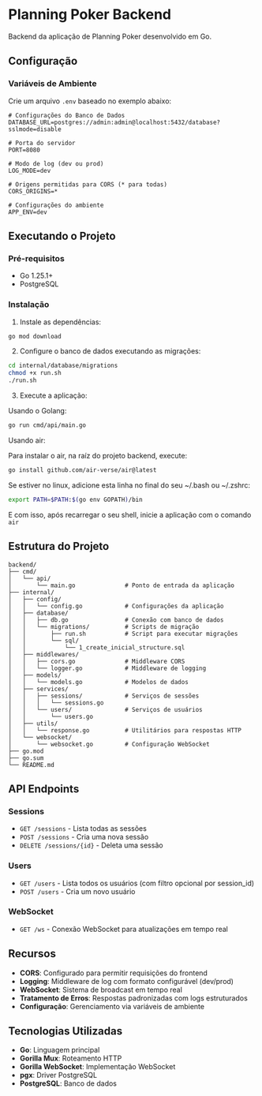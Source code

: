 # Planning Poker Backend

Backend da aplicação de Planning Poker desenvolvido em Go.

## Configuração

### Variáveis de Ambiente

Crie um arquivo `.env` baseado no exemplo abaixo:

```env
# Configurações do Banco de Dados
DATABASE_URL=postgres://admin:admin@localhost:5432/database?sslmode=disable

# Porta do servidor
PORT=8080

# Modo de log (dev ou prod)
LOG_MODE=dev

# Origens permitidas para CORS (* para todas)
CORS_ORIGINS=*

# Configurações do ambiente
APP_ENV=dev
```

## Executando o Projeto

### Pré-requisitos

- Go 1.25.1+
- PostgreSQL

### Instalação

1. Instale as dependências:
```bash
go mod download
```

2. Configure o banco de dados executando as migrações:
```bash
cd internal/database/migrations
chmod +x run.sh
./run.sh
```

3. Execute a aplicação:

Usando o Golang:
```bash
go run cmd/api/main.go
```

Usando air:

Para instalar o air, na raíz do projeto backend, execute:
```bash
go install github.com/air-verse/air@latest
```
Se estiver no linux, adicione esta linha no final do seu ~/.bash ou ~/.zshrc:
```bash
export PATH=$PATH:$(go env GOPATH)/bin
```
E com isso, após recarregar o seu shell, inicie a aplicação com o comando `air`


## Estrutura do Projeto

```
backend/
├── cmd/
│   └── api/
│       └── main.go              # Ponto de entrada da aplicação
├── internal/
│   ├── config/
│   │   └── config.go            # Configurações da aplicação
│   ├── database/
│   │   ├── db.go                # Conexão com banco de dados
│   │   └── migrations/          # Scripts de migração
│   │       ├── run.sh           # Script para executar migrações
│   │       └── sql/
│   │           └── 1_create_inicial_structure.sql
│   ├── middlewares/
│   │   ├── cors.go              # Middleware CORS
│   │   └── logger.go            # Middleware de logging
│   ├── models/
│   │   └── models.go            # Modelos de dados
│   ├── services/
│   │   ├── sessions/            # Serviços de sessões
│   │   │   └── sessions.go
│   │   └── users/               # Serviços de usuários
│   │       └── users.go
│   ├── utils/
│   │   └── response.go          # Utilitários para respostas HTTP
│   └── websocket/
│       └── websocket.go         # Configuração WebSocket
├── go.mod
├── go.sum
└── README.md
```

## API Endpoints

### Sessions

- `GET /sessions` - Lista todas as sessões
- `POST /sessions` - Cria uma nova sessão
- `DELETE /sessions/{id}` - Deleta uma sessão

### Users

- `GET /users` - Lista todos os usuários (com filtro opcional por session_id)
- `POST /users` - Cria um novo usuário

### WebSocket

- `GET /ws` - Conexão WebSocket para atualizações em tempo real

## Recursos

- **CORS**: Configurado para permitir requisições do frontend
- **Logging**: Middleware de log com formato configurável (dev/prod)
- **WebSocket**: Sistema de broadcast em tempo real
- **Tratamento de Erros**: Respostas padronizadas com logs estruturados
- **Configuração**: Gerenciamento via variáveis de ambiente

## Tecnologias Utilizadas

- **Go**: Linguagem principal
- **Gorilla Mux**: Roteamento HTTP
- **Gorilla WebSocket**: Implementação WebSocket
- **pgx**: Driver PostgreSQL
- **PostgreSQL**: Banco de dados
